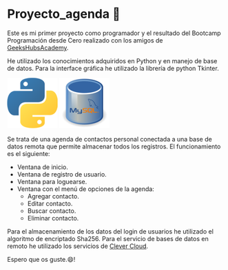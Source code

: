 # Proyecto_agenda :rocket:

Este es mi primer proyecto como programador y el resultado del Bootcamp Programación desde Cero realizado con los amigos de [GeeksHubsAcademy](https://geekshubsacademy.com/).

He utilizado los conocimientos adquiridos en Python y en manejo de base de datos. Para la interface gráfica he utilizado la librería de python Tkinter.

![Python](img/python.png) ![mysql](img/mysql.png)

Se trata de una agenda de contactos personal conectada a una base de datos remota que permite almacenar todos los registros.
El funcionamiento es el siguiente:
* Ventana de inicio.
* Ventana de registro de usuario.
* Ventana para loguearse.
* Ventana con el menú de opciones de la agenda:
    * Agregar contacto.
    * Editar contacto.
    * Buscar contacto.
    * Eliminar contacto.

Para el almacenamiento de los datos del login de usuarios he utilizado el algoritmo de encriptado Sha256.
Para el servicio de bases de datos en remoto he utilizado los servicios de [Clever Cloud](https://www.clever-cloud.com/en/).

Espero que os guste.:smile:!
